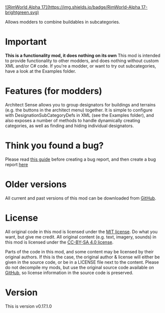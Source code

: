 [![RimWorld Alpha 17](https://img.shields.io/badge/RimWorld-Alpha 17-brightgreen.svg)](http://rimworldgame.com/)

Allows modders to combine buildables in subcategories.

# Important
**This is a functionality mod, it does nothing on its own** 
This mod is intended to provide functionality to other modders, and does nothing without custom XML and/or C# code.
If you're a modder, or want to try out subcategories, have a look at the Examples folder. 

# Features (for modders)
Architect Sense allows you to group designators for buildings and terrains (e.g. the buttons in the architect menu) together.
It is simple to configure with DesignationSubCategoryDefs in XML (see the Examples folder), and also exposes a number of methods
to handle dynamically creating categories, as well as finding and hiding individual designators.  



# Think you found a bug? 
Please read [this guide](http://steamcommunity.com/sharedfiles/filedetails/?id=725234314) before creating a bug report,
 and then create a bug report [here](https://github.com/FluffierThanThou/RW_ArchitectSense/issues)

# Older versions
All current and past versions of this mod can be downloaded from [GitHub](https://github.com/FluffierThanThou/RW_ArchitectSense/releases).

# License
All original code in this mod is licensed under the [MIT license](https://opensource.org/licenses/MIT). Do what you want, but give me credit. 
All original content (e.g. text, imagery, sounds) in this mod is licensed under the [CC-BY-SA 4.0 license](http://creativecommons.org/licenses/by-sa/4.0/).

Parts of the code in this mod, and some content may be licensed by their original authors. If this is the case, the original author & license will either be given in the source code, or be in a LICENSE file next to the content. Please do not decompile my mods, but use the original source code available on [GitHub](https://github.com/FluffierThanThou/RW_ArchitectSense/), so license information in the source code is preserved.

# Version
This is version v0.17.1.0